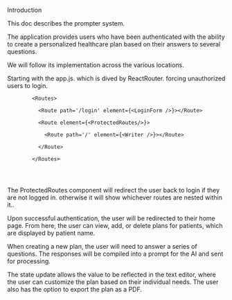 Introduction

This doc describes the prompter system.

The application provides users who have been authenticated with the ability to create a personalized healthcare plan based on their answers to several questions.

We will follow its implementation across the various locations.

Starting with the app.js. which is dived by ReactRouter. forcing unauthorized users to login.
```
        <Routes>

          <Route path='/login' element={<LoginForm />}></Route>

          <Route element={<ProtectedRoutes/>}>

            <Route path='/' element={<Writer />}></Route>

          </Route>
           
        </Routes>


        
```

The ProtectedRoutes component will redirect the user back to login if they are not logged in. otherwise it will show whichever routes are nested within it..

Upon successful authentication, the user will be redirected to their home page. From here, the user can view, add, or delete plans for patients, which are displayed by patient name.

When creating a new plan, the user will need to answer a series of questions. The responses will be compiled into a prompt for the AI and sent for processing.

The state update allows the value to be reflected in the text editor, where the user can customize the plan based on their individual needs. The user also has the option to export the plan as a PDF.
